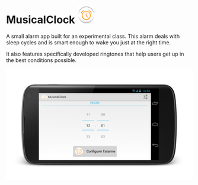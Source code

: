 MusicalClock ![MusicalClock icon](static/musical_clock_icon.png)
==================

A small alarm app built for an experimental class.
This alarm deals with sleep cycles and is smart enough to wake you just at the right time.

It also features specifically developed ringtones that help users get up in the best conditions possible.

![MusicalClock screenshot](static/musical_clock_screenshot.png)

